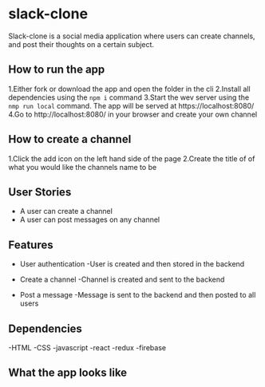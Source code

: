 # slack-clone
Slack-clone is a social media application where users can create channels, and post their thoughts on a certain subject.

## How to run the app
1.Either fork or download the app and open the folder in the cli
2.Install all dependencies using the `npm i` command
3.Start the wev server using the `nmp run local` command. The app will be served at https://localhost:8080/
4.Go to http://localhost:8080/ in your browser and create your own channel

## How to create a channel
1.Click the add icon on the left hand side of the page
2.Create the title of of what you would like the channels name to be

## User Stories
- A user can create a channel
- A user can post messages on any channel

## Features 
- User authentication
  -User is created and then stored in the backend
  
- Create a channel
  -Channel is created and sent to the backend
  
- Post a message
  -Message is sent to the backend and then posted to all users
  
## Dependencies
-HTML
-CSS
-javascript
-react
-redux
-firebase

## What the app looks like
